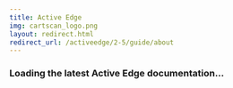 ```yaml
---
title: Active Edge
img: cartscan_logo.png
layout: redirect.html
redirect_url: /activeedge/2-5/guide/about
---
```


### Loading the latest Active Edge documentation...










